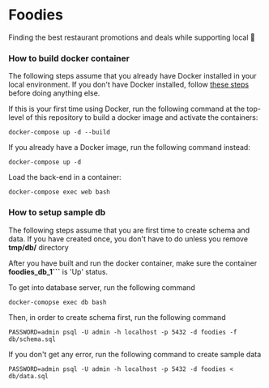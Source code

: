 # Foodies

Finding the best restaurant promotions and deals while supporting local 🍔

### How to build docker container
The following steps assume that you already have Docker installed in your local environment. If you don't have Docker installed, follow [these steps](https://docs.docker.com/compose/install/) before doing anything else.

If this is your first time using Docker, run the following command at the top-level of this repository to build a docker image and activate the containers:
```
docker-compose up -d --build
```
If you already have a Docker image, run the following command instead:
```
docker-compose up -d
```
Load the back-end in a container:
```
docker-compose exec web bash
```

### How to setup sample db
The following steps assume that you are first time to create schema and data. If you have created once, you don't have to do unless you remove **tmp/db/** directory

After you have built and run the docker container, make sure the container **foodies_db_1```** is 'Up' status.

To get into database server, run the following command
```
docker-comopse exec db bash
```
Then, in order to create schema first, run the following command
```
PASSWORD=admin psql -U admin -h localhost -p 5432 -d foodies -f db/schema.sql

```
If you don't get any error, run the following command to create sample data
```
PASSWORD=admin psql -U admin -h localhost -p 5432 -d foodies < db/data.sql

```